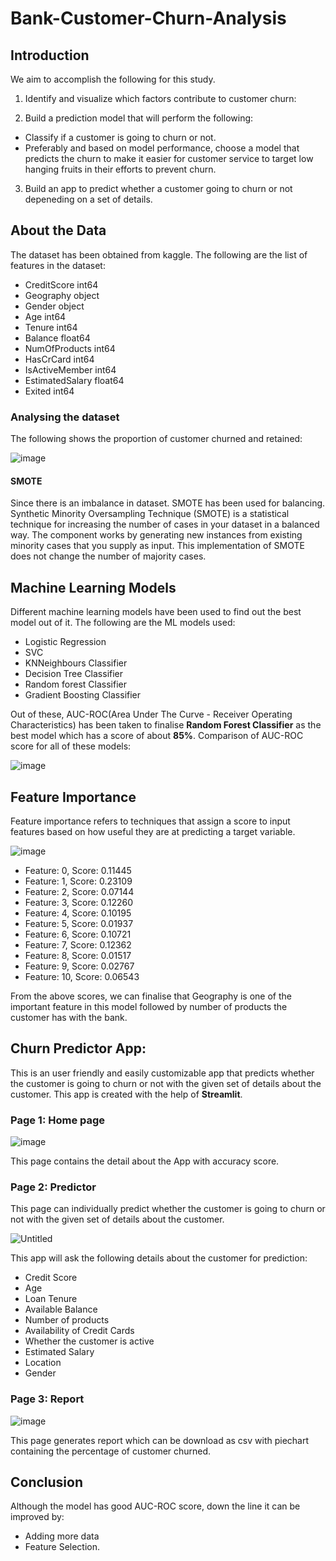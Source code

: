 # Bank-Customer-Churn-Analysis

## Introduction
We aim to accomplish the following for this study.

1) Identify and visualize which factors contribute to customer churn:

2) Build a prediction model that will perform the following:

 - Classify if a customer is going to churn or not.
 - Preferably and based on model performance, choose a model that predicts the churn to make it easier for customer service to target low hanging fruits in their efforts to prevent churn.

3) Build an app to predict whether a customer going to churn or not depeneding on a set of details.

## About the Data
The dataset has been obtained from kaggle. The following are the list of features in the dataset:
 - CreditScore          int64
 - Geography           object
 - Gender              object
 - Age                  int64
 - Tenure               int64
 - Balance            float64
 - NumOfProducts        int64
 - HasCrCard            int64
 - IsActiveMember       int64
 - EstimatedSalary    float64
 - Exited               int64
 
### Analysing the dataset
The following shows the proportion of customer churned and retained:

![image](https://user-images.githubusercontent.com/85822284/199734710-2eb46262-fd38-4dac-9112-4a356c2a6620.png)

#### SMOTE
Since there is an imbalance in dataset. SMOTE has been used for balancing. Synthetic Minority Oversampling Technique (SMOTE) is a statistical technique for increasing the number of cases in your dataset in a balanced way. The component works by generating new instances from existing minority cases that you supply as input. This implementation of SMOTE does not change the number of majority cases.

## Machine Learning Models
Different machine learning models have been used to find out the best model out of it. The following are the ML models used:
 - Logistic Regression
 - SVC
 - KNNeighbours Classifier
 - Decision Tree Classifier
 - Random forest Classifier
 - Gradient Boosting Classifier
 
Out of these, AUC-ROC(Area Under The Curve - Receiver Operating Characteristics) has been taken to finalise **Random Forest Classifier** as the best model which has a score of about **85%**. Comparison of AUC-ROC score for all of these models:

![image](https://user-images.githubusercontent.com/85822284/203001006-f6bf139f-0317-441d-93d2-9302c18aa805.png)


## Feature Importance
Feature importance refers to techniques that assign a score to input features based on how useful they are at predicting a target variable.

![image](https://user-images.githubusercontent.com/85822284/199744934-e9761802-d321-4676-9d6e-257cdf143684.png)

 - Feature: 0, Score: 0.11445
 - Feature: 1, Score: 0.23109
 - Feature: 2, Score: 0.07144
 - Feature: 3, Score: 0.12260
 - Feature: 4, Score: 0.10195
 - Feature: 5, Score: 0.01937
 - Feature: 6, Score: 0.10721
 - Feature: 7, Score: 0.12362
 - Feature: 8, Score: 0.01517
 - Feature: 9, Score: 0.02767
 - Feature: 10, Score: 0.06543
 
 From the above scores, we can finalise that Geography is one of the important feature in this model followed by number of products the customer has with the bank.


## Churn Predictor App:

This is an user friendly and easily customizable app that predicts whether the customer is going to churn or not with the given set of details about the customer. This app is created with the help of **Streamlit**.

### Page 1: Home page

![image](https://user-images.githubusercontent.com/85822284/203061498-01de7a92-aad5-4bcb-8b54-279b53dde175.png)


This page contains the detail about the App with accuracy score.

### Page 2: Predictor

This page can individually predict whether the customer is going to churn or not with the given set of details about the customer.

![Untitled](https://user-images.githubusercontent.com/85822284/199740901-87c9652d-f552-4afd-b17f-bae2d4d2806d.png)

This app will ask the following details about the customer for prediction:
 - Credit Score
 - Age
 - Loan Tenure
 - Available Balance
 - Number of products
 - Availability of Credit Cards
 - Whether the customer is active
 - Estimated Salary
 - Location
 - Gender
 
### Page 3: Report

![image](https://user-images.githubusercontent.com/85822284/203061403-fb748047-957d-4076-b084-c97734cd69cf.png)


This page generates report which can be download as csv with piechart containing the percentage of customer churned.
 
 ## Conclusion
 Although the model has good AUC-ROC score, down the line it can be improved by:
  - Adding more data
  - Feature Selection.
 
